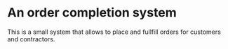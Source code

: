 # An order completion system

This is a small system that allows to place and fullfill orders for 
customers and contractors.


